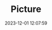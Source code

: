---
weight: 1
images:
- /images/edited/110.jpeg
title: Picture
date: 2023-12-01 12:07:59
tags: [luminar neo,work,dog,couch]
---